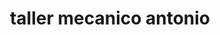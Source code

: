 ---
title: "taller mecanico antonio"
url: /comayaguela/taller-mecanico-antonio/
shop: reparación de automóviles
---